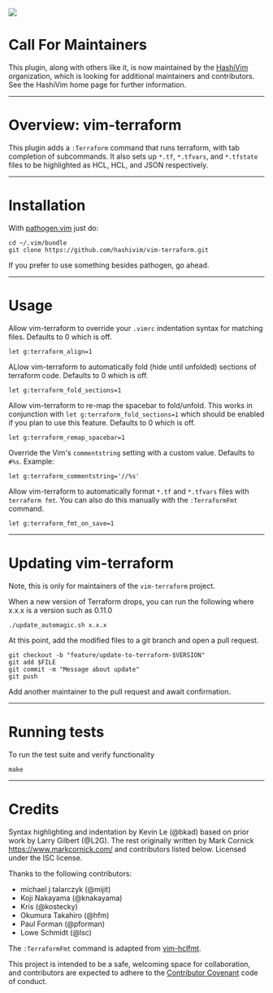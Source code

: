 [![](https://img.shields.io/badge/Supports%20Terraform%20Version-%3E%3D0.11.7-blue.svg)](https://github.com/hashicorp/terraform/blob/v0.11.7/CHANGELOG.md)

# Call For Maintainers

This plugin, along with others like it, is now maintained by the
[HashiVim](http://hashivim.github.io/) organization, which is looking for
additional maintainers and contributors. See the HashiVim home page for
further information.
- - - -
# Overview: vim-terraform

This plugin adds a `:Terraform` command that runs terraform, with tab
completion of subcommands. It also sets up `*.tf`, `*.tfvars`, and
`*.tfstate` files to be highlighted as HCL, HCL, and JSON respectively.

- - - -
# Installation

With [pathogen.vim](https://github.com/tpope/vim-pathogen) just do:

    cd ~/.vim/bundle
    git clone https://github.com/hashivim/vim-terraform.git

If you prefer to use something besides pathogen, go ahead.

- - - -
# Usage

Allow vim-terraform to override your `.vimrc` indentation syntax for matching files. Defaults to 0 which is off.

    let g:terraform_align=1

ALlow vim-terraform to automatically fold (hide until unfolded) sections of terraform code. Defaults to 0 which is off.

    let g:terraform_fold_sections=1

Allow vim-terraform to re-map the spacebar to fold/unfold. This works in conjunction with `let g:terraform_fold_sections=1` which should be enabled if you plan to use this feature. Defaults to 0 which is off.

    let g:terraform_remap_spacebar=1

Override the Vim's `commentstring` setting with a custom value. Defaults to
`#%s`. Example:

    let g:terraform_commentstring='//%s'

Allow vim-terraform to automatically format `*.tf` and `*.tfvars` files with `terraform fmt`.
You can also do this manually with the `:TerraformFmt` command.

    let g:terraform_fmt_on_save=1

- - - -
# Updating vim-terraform
Note, this is only for maintainers of the `vim-terraform` project.

When a new version of Terraform drops, you can run the following where x.x.x is a version such as 0.11.0

    ./update_automagic.sh x.x.x

At this point, add the modified files to a git branch and open a pull request.

	git checkout -b "feature/update-to-terraform-$VERSION"
	git add $FILE
	git commit -m "Message about update"
	git push

Add another maintainer to the pull request and await confirmation.

- - - -
# Running tests

To run the test suite and verify functionality

    make

- - - -
# Credits

Syntax highlighting and indentation by Kevin Le (@bkad) based on prior work by
Larry Gilbert (@L2G). The rest originally written by Mark Cornick
<https://www.markcornick.com/> and contributors listed below. Licensed under the
ISC license.

Thanks to the following contributors:

-   michael j talarczyk (@mijit)
-   Koji Nakayama (@knakayama)
-   Kris (@kostecky)
-   Okumura Takahiro (@hfm)
-   Paul Forman (@pforman)
-   Lowe Schmidt (@lsc)

The `:TerraformFmt` command is adapted from
[vim-hclfmt](https://github.com/fatih/vim-hclfmt/blob/master/autoload/fmt.vim).

This project is intended to be a safe, welcoming space for collaboration, and
contributors are expected to adhere to the [Contributor
Covenant](http://contributor-covenant.org) code of conduct.
